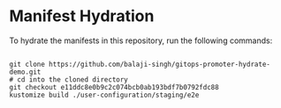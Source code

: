 
# Manifest Hydration

To hydrate the manifests in this repository, run the following commands:

```shell

git clone https://github.com/balaji-singh/gitops-promoter-hydrate-demo.git
# cd into the cloned directory
git checkout e11ddc8e0b9c2c074bcb0ab193bdf7b0792fdc88
kustomize build ./user-configuration/staging/e2e
```